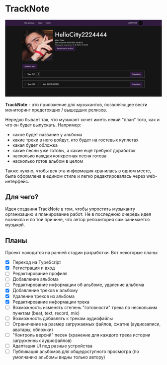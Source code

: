 # TrackNote
![Скриншот](_readme_images/album_page.png)

**TrackNote** - это приложение для музыкантов, позволяющее вести мониторинг предстоящих / вышедших релизов.

Нередко бывает так, что музыкант хочет иметь некий "план" того, как и что он будет выпускать. Например:
- какое будет название у альбома
- какие треки в него войдут, кто будет на гостевых куплетах
- какая будет обложка
- какие песни уже готовы, а какие ещё требуют доработок
- насколько каждая конкретная песня готова
- насколько готов альбом в целом

Также нужно, чтобы вся эта информация хранилась в одном месте, была оформлена в едином стиле и легко редактировалась через web-интерфейс.

## Для чего?

Идея создания TrackNote в том, чтобы упростить музыканту организацию и планирование работ. Не в последнюю очередь идея возникла и по той причине, что автор репозитория сам занимается музыкой.

## Планы

Проект находится на ранней стадии разработки. Вот некоторые планы:

- [x] Переход на TypeScript
- [x] Регистрация и вход
- [ ] Редактирование профиля
- [ ] Добавление альбома
- [ ] Редактирование информации об альбоме, удаление альбома
- [x] Добавление треков к альбому
- [x] Удаление треков из альбома
- [x] Редактирование информации трека
- [ ] Возможность изменять степень "готовности" трека по нескольким пунктам (beat, text, record, mix)
- [ ] Возможность добавлять к трекам аудиофайлы
- [ ] Ограничение на размер загружаемых файлов, сжатие (аудиозаписи, аватары, обложки)
- [ ] "Контроль версий" песен (хранение для каждого трека истории загруженных аудиофайлов)
- [ ] Адаптация UI под разные устройства
- [ ] Публикация альбомов для общедоступного просмотра (по умолчанию альбомы видны только автору)
